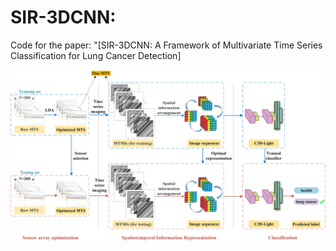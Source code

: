 # SIR-3DCNN:

Code for the paper: "[SIR-3DCNN: A Framework of Multivariate Time Series Classification for Lung Cancer Detection]

![SIR-3DCNN diagram](media/framework.png)
